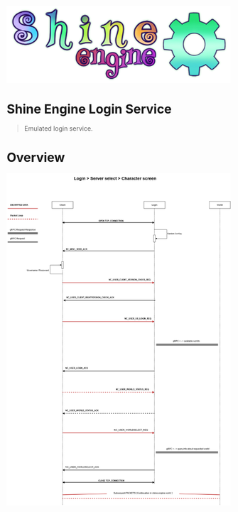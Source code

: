 ![](shine.png)
# Shine Engine Login Service

> Emulated login service.


# Overview
![](login-scheme.png)